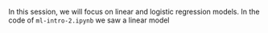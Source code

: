 In this session, we will focus on linear and logistic regression models. In the code of ```ml-intro-2.ipynb``` we saw a linear model
